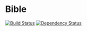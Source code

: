 Bible
=====

[![Build Status](https://travis-ci.org/k-rudy/bible.png?branch=master)](https://travis-ci.org/k-rudy/bible)
[![Dependency Status](https://gemnasium.com/k-rudy/bible.png)](https://gemnasium.com/k-rudy/bible)
